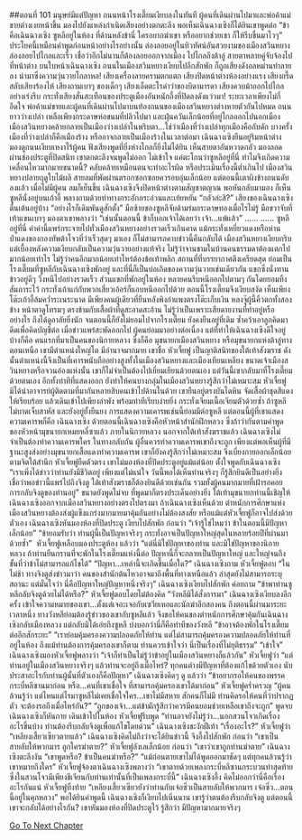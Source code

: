 ##ตอนที่ 101 มนุษย์มีแต่ปัญหา
ถนนหน้าโรงเตี๊ยมเงียบลงในทันที ผู้คนที่เดินผ่านไปมาและพ่อค้าแม่ขายต่างเงยหน้าขึ้น มองไปยังแหล่งกำเนิดเสียงอย่างตกตะลึง พอเห็นเฉินฉางเซิงก็ได้ยินเขาพูดต่อ
“ข้าคือเฉินฉางเซิง ซูหลีอยู่ในห้อง ที่ด้านหลังข้านี่ ใครอยากฆ่าเขา หรืออยากช่วยเขา ก็ให้รีบขึ้นมาไวๆ”
ประโยคนี้เหมือนคำพูดก่อนหน้าอย่างไรอย่างนั้น ล่องลอยอยู่ในทิวทัศน์อันสวยงามของเมืองสวินหยาง ล่องลอยไปไกลและเร็ว เชื่อว่าอีกไม่นานก็ต้องลอยออกจากเมือง ไปไกลถึงต้าลู่
สายตาหลายคู่จับจ้องไปที่หน้าต่าง บนใบหน้าเฉินฉางเซิง ถนนในเมืองสวินหยางเงียบไปอีกสักพัก ก็ถูกเสียงดังอลหม่านทำลายลง นำมาซึ่งความวุ่นวายโกลาหล!
เสียงเครื่องลายครามตกแตก เสียงปิดหน้าต่างห้องอย่างแรง เสียงกรี๊ดสลับเสียงร้องไห้ เสียงถามเบาๆ ของเด็กๆ เสียงเอ็ดตะโรด่าว่าของบิดามารดา เสียงควบม้าออกไปไกลอย่างเร่งรีบ กระทั่งเสียงสั่นสะเทือนของประตูเมืองอันหนักอึ้งที่ปิดลงดังแว่วมา!
ระยะเวลาเพียงไม่กี่อึดใจ พ่อค้าแม่ขายและผู้คนที่เดินผ่านไปมาบนท้องถนนของเมืองสวินหยางต่างหายตัวกันไปหมด ถนนยาวว่างเปล่า เหลือเพียงกระดาษห่อขนมที่ปลิวไปมา และฝุ่นควันเล็กน้อยที่อยู่ไกลออกไปนอกเมือง เมืองสวินหยางคล้ายกลายเป็นเมืองว่างเปล่าในพริบตา...ใช่ว่าเมืองที่ว่างเปล่าทุกเมืองคือกับดัก บางครั้งเมืองที่ว่างเปล่าก็คือเมืองร้าง หรืออาจกลายเป็นเมืองร้างในเวลาต่อมา
เฉินฉางเซิงยืนอยู่ริมหน้าต่าง มองดูถนนเงียบเหงาไร้ผู้คน ฟังเสียงพูดที่ยิ่งห่างไกลก็ยิ่งไม่ได้ยิน เห็นสายตาอันหวาดกลัว มองลอดผ่านช่องประตูที่ปิดสนิท เขาตกตะลึงจนพูดไม่ออก ไม่เข้าใจ แค่ตะโกนว่าซูหลีอยู่ที่นี่ ทำไมจึงเกิดความเคลื่อนไหวมากมายขนาดนี้? คลับคล้ายเหมือนตนจะทำอะไรผิด หรือประเมินเรื่องนี้ต่ำเกินไป
เมืองสวินหยางปลายฤดูใบไม้ผลิ สายลมที่พัดผ่านตรอกซอกซอยควรอบอุ่นเล็กน้อย แต่ตอนนี้เตาผิงข้างถนนดับลงแล้ว เมื่อไม่มีผู้คน ลมก็เย็นขึ้น เฉินฉางเซิงจึงปิดหน้าต่างตามสัญชาตญาณ พอหันกลับมามอง ก็เห็นซูหลีนั่งอยู่บนเก้าอี้ พลางถามด้วยท่าทางกระอักกระอ่วนและเย้ยหยัน “กลัวล่ะสิ?”
เสียงของเฉินฉางเซิงตื่นเต้นอยู่บ้าง “อย่างไรก็เดิมพันดูสักตั้ง”
มือซ้ายของซูหลีจับด้ามร่มกระดาษทองเมื่อไรไม่รู้ มือขวาจับที่เท้าแขนเบาๆ มองตาเขาพลางว่า “เช่นนั้นตอนนี้ ข้าก็บอกเจ้าได้เลยว่า เจ้า...แพ้แล้ว”
......
......
ซูหลีอยู่ที่นี่ คำคำนี้แพร่กระจายไปทั่วเมืองสวินหยางอย่างรวดเร็วเกินคาด แม้กระทั่งเหยี่ยวแดงหรือห่านป่าแดงของกองทัพต้าโจวที่ว่าเร็วสุดๆ มาเอง ก็ไม่สามารถคาบข่าวนี้คืนกลับได้ เมืองสวินหยางเงียบกริบ แต่เบื้องหลังความเงียบกลับเป็นความวุ่นวายอย่างแท้จริง ไม่รู้ว่าจานชามในบ้านคนธรรมดาต้องแตกไปมากน้อยเท่าไร ไม่รู้ว่าคนอีกมากน้อยเท่าไหร่ต้องข้อเท้าพลิก
สถานที่ที่บรรยากาศตึงเครียดสุด ย่อมเป็นโรงเตี๊ยมที่ซูหลีกับเฉินฉางเซิงพักอยู่ และที่นี่ก็เป็นบ่อเกิดของความวุ่นวายเช่นเดียวกัน แขกซึ่งนั่งทานข้าวอยู่ดีๆ วิ่งหนีไปอย่างรวดเร็ว ส่วนแขกที่พักอยู่ในห้อง หลายคนรีบหนีออกไปตามๆ กันโดยยอมทิ้งสัมภาระไว้ กระทั่งเถ้าแก่กับพวกเสี่ยวเอ้อร์ก็แอบหนีออกไปด้วย
ตอนนี้โรงเตี๊ยมจึงเงียบสงัด เห็นเพียงโต๊ะเก้าอี้ล้มคว่ำระเนระนาด มีเพียงคนผู้เดียวที่ยืนหลังพิงกำแพงตรงโต๊ะเก็บเงิน หลงจู๊ผู้นี้คิ้วตกทั้งสองข้าง หน้าตาดูโทรมๆ ตรงข้ามกับเสื้อผ้าที่ดูสะอาดสะอ้าน ไม่รู้ว่าเป็นเพราะเสียดายงานที่ทำอยู่หรืออย่างไร ถึงได้ดูอาลัยยิ่งนัก จนตอนนี้ก็ยังไม่ยอมไปจากโรงเตี๊ยม ยังคงยืนอยู่ที่เดิม ซ้ำคว้าเอาลูกคิดมาดีดเพื่อคิดบัญชีต่อ
เมื่อข่าวแพร่สะพัดออกไป ผู้คนย่อมมาอย่างต่อเนื่อง แต่ที่ทำให้เฉินฉางเซิงดีใจอยู่บ้างก็คือ คนแรกที่มาเป็นคนของนิกายหลวง ซึ่งก็คือ มุขนายกเมืองสวินหยาง หรือมุขนายกแห่งต้าลู่ทางตอนเหนือ เขามีตำแหน่งใหญ่โต มีอำนาจมากมาย เขาชื่อ หัวเจี้ยฟู เป็นญาติสนิทของใต้เท้าสังฆราช ดังนั้นตำแหน่งนี้จึงเป็นที่เคารพนับถืออย่างสูงทั้งในเมืองสวินหยางและเมืองเทียนเหลียง ขนาดเจ้าเมืองสวินหยางหรือจวนอ๋องแห่งนั้น เขาก็ไม่จำเป็นต้องไปเยี่ยมเยียนด้วยตนเอง แต่วันนี้เขากลับมาที่โรงเตี๊ยมด้วยตนเอง อีกทั้งท่าทีที่แสดงออก ยังทำให้คนบางกลุ่มในเมืองสวินหยางรู้สึกว่าไม่เหมาะสม
หัวเจี้ยฟูมิได้นำอาจารย์ผู้ติดตามที่มากันหลายสิบคนเข้าไปด้านในด้วย เขายืนอยู่ตรงบันไดหิน จัดเสื้อผ้าชุดสีแดงให้เรียบร้อย แล้วเดินเข้าไปเพียงลำพัง พร้อมท่าทีเรียบง่ายยิ่ง กระทั่งเจียมเนื้อเจียมตัวด้วยซ้ำ ถ้าซูหลีไม่บาดเจ็บสาหัส และยังอยู่ยั้งยืนยง การแสดงความเคารพเช่นนี้ย่อมมีต่อซูหลี แต่ตอนนี้ผู้ที่เขาแสดงความเคารพก็คือ เฉินฉางเซิง
ด้วยตอนนี้เฉินฉางเซิงคือหัวหน้าสำนักฝึกหลวง ซึ่งถ้าว่ากันตามคำพูดของหัวหน้ามุขนายกเหมยหลี่ซาแล้ว ภายในนิกายหลวง นอกจากใต้เท้าสังฆราชแล้ว เฉินฉางเซิงไม่จำเป็นต้องทำความเคารพใคร ในทางกลับกัน ผู้อื่นควรทำความเคารพเขาถึงจะถูก เพียงแต่พอเห็นผู้ที่มีฐานะสูงส่งอย่างมุขนายกเสื้อแดงทำความเคารพ เขาก็ยังคงรู้สึกว่าไม่เหมาะสม จึงเบี่ยงกายออกเล็กน้อยตามจิตใต้สำนึก
หัวเจี้ยฟูยืดตัวตรง เขาไม่มองห้องที่ปิดประตูอยู่แม้แต่น้อย ตั้งใจพูดกับเฉินฉางเซิง
“เราเพิ่งได้ข่าวว่าท่านยังมีชีวิตอยู่ เพียงแต่ไม่แน่ใจ วันนี้พอได้เห็นท่านจริงๆ ก็รู้สึกยินดีเป็นอย่างยิ่ง เชื่อว่าพอข่าวนี้แพร่ไปถึงจิงตู ใต้เท้าสังฆราชก็ต้องยินดีด้วยเช่นกัน รวมทั้งผู้คนมากมายที่เฝ้ารอคอยการกลับจิงตูของท่านอยู่”
ขนาดยังพูดไม่จบ ที่พูดมาก็ตรงประเด็นอย่างยิ่ง ใต้เท้ามุขนายกท่านนี้เชิญให้เฉินฉางเซิงออกจากเมืองสวินหยางอย่างตรงไปตรงมา ถ้าเฉินฉางเซิงเห็นด้วย ตำหนักการศึกษาแห่งเมืองสวินหยางต้องส่งผู้แข็งแกร่งมากมายมาคุ้มกันอย่างไม่ต้องสงสัย หรือแม้แต่หัวเจี้ยฟูก็อาจไปส่งด้วยตัวเอง
เฉินฉางเซิงหันมองห้องที่ปิดประตู เงียบไปสักพัก ก่อนว่า “เจ้ารู้ใช่ไหมว่า ข้าในตอนนี้มีปัญหาเล็กน้อย”
“ข้ายอมรับว่า ท่านผู้นี้เป็นปัญหาจริงๆ กระทั่งอาจเป็นปัญหาใหญ่สุดในหลายร้อยปีที่ผ่านมาด้วยซ้ำ”  หัวเจี้ยฟูเหลือบมองประตูห้อง แล้วว่า “แต่นี่มิใช่ปัญหาของท่าน และมิใช่ปัญหาของนิกายหลวง ถ้าท่านยืนกรานที่จะพักในโรงเตี๊ยมแห่งนี้ต่อ ปัญหานี้ก็จะกลายเป็นปัญหาใหญ่ และใหญ่จนถึงขั้นที่ว่าข้าไม่สามารถแก้ไขได้”
“ปัญหา...เหล่านี้จะเกิดขึ้นเมื่อใด?” เฉินฉางเซิงถาม
หัวเจี้ยฟูตอบ “ในไม่ช้า ทางจิงตูส่งข่าวมาว่า คนของสำนักต้นไหวอาจมาถึงพื้นที่ทางเหนือแล้ว ล่าสุดยังไม่สามารถระบุสถานะ แต่มั่นใจว่า นี่คือปัญหาใหญ่ปัญหาหนึ่งจริงๆ”
เฉินฉางเซิงเงียบไปสักพัก ค่อยถาม “ข้าพาท่านซูหลีกลับจิงตูด้วยไม่ได้หรือ?”
หัวเจี้ยฟูตอบโดยไม่ต้องคิด “วังหลีมิได้สั่งการมา”
เฉินฉางเซิงเงียบลงอีกครั้ง เข้าใจความหมายของเขา...ตั้งแต่เจอะเจอกับเซวียเหอและนักฆ่าอีกสองคน ถึงตอนนี้ผ่านมาระยะเวลาหนึ่ง ทางวังหลีย่อมต้องรู้ข่าวของเขากับซูหลีแล้ว จึงขอให้คนของตำหนักการศึกษาคุ้มกันเฉินฉางเซิงกลับเมืองหลวง แต่กลับมิได้เอ่ยถึงซูหลี บ่งบอกว่านี่ก็คือท่าทีของวังหลี
“ข้าอาจต้องพักในโรงเตี๊ยมต่ออีกสักระยะ”
“เราย่อมคุ้มครองความปลอดภัยให้ท่าน แต่ไม่สามารถคุ้มครองความปลอดภัยให้ท่านที่อยู่ในห้อง ถึงแม้ท่านต้องการคุ้มครองเขาก็ตาม ท่านควรเข้าใจว่า นี่เป็นเรื่องที่ไม่ยุติธรรม”
“เข้าใจ”
เฉินฉางเซิงมองหัวเจี้ยฟูพลางว่า “เจ้าก็ทำเป็นไม่รู้ว่าข้าอยู่ในเมืองสวินหยางก็แล้วกัน”
หัวเจี้ยฟูว่า “แต่ท่านอยู่ในเมืองสวินหยางจริงๆ แล้วท่านจะอยู่ถึงเมื่อไหร่? ทุกคนต่างมีปัญหาที่ต้องแก้ไขด้วยตัวเอง นับประสาอะไรกับท่านผู้นั้นที่ตัวเองก็คือปัญหา”
เฉินฉางเซิงคิดๆ ดู แล้วว่า “ข้าอยากรอให้คนของพรรคกระบี่หลีซานมาก่อน หรือ...คนที่เขาเชื่อใจ ที่สามารถคุ้มครองเขาได้มาก่อน”
หัวเจี้ยฟูคร่ำครวญ “ผู้คนล้วนรู้ว่า แต่ไหนแต่ไรมาซูหลีไม่เคยเชื่อใจใคร...เขาไม่มีสหาย สักคนก็ไม่มี ท่านคิดรอให้คนที่ว่าปรากฏตัว จะต้องรอถึงเมื่อไหร่กัน?”
“ถูกของเจ้า...แต่ข้ามักรู้สึกว่าควรมีคนยอมช่วยเหลือเขาถึงจะถูก”
พูดจบ เฉินฉางเซิงก็หันกาย เดินเข้าไปในห้อง
หัวเจี้ยฟูรีบพูด “ท่านอาจยังไม่รู้ว่า...นอกสวนโจวเกิดเรื่องอะไรขึ้นบ้าง ท่านต้องรีบกลับจิงตูเพื่อแก้ไขโดยด่วน”
เฉินฉางเซิงชะงักฝีเท้า “เรื่องอะไร?”
หัวเจี้ยฟูว่า “เหลียงเสี้ยวเซียวตายแล้ว”
เฉินฉางเซิงคิดไม่ถึงว่าจะได้ยินข่าวนี้ จึงอึ้งไปสักพัก ก่อนว่า “เขาเป็นสายลับให้พวกมาร ถูกใครฆ่าตาย?”
หัวเจี้ยฟูลังเลเล็กน้อย ก่อนว่า “เขาว่าเขาถูกท่านฆ่าตาย”
เฉินฉางเซิงตะลึงงัน “เขาพูดหรือ? ข้าเป็นคนฆ่าหรือ?”
“แม้ก่อนตายเขาไม่ได้พูดออกมาชัดๆ แต่ทุกคนล้วนรู้ว่าเขาหมายถึงใคร”
หัวเจี้ยฟูจ้องตาเฉินฉางเซิงพลางว่า “เขาตายด้วยเพลงกระบี่หลีซานกระบวนท่าสุดท้าย ซึ่งในสวนโจวมีเพียงชีเจียนกับท่านเท่านั้นที่เป็นเพลงกระบี่นี้”
เฉินฉางเซิงอึ้ง คิดไม่ออกว่านี่คือเรื่องอะไรกันแน่
หัวเจี้ยฟูทิ้งท้าย “เหลียงเสี้ยวเซียวยังว่าท่านกับเจ๋อซิ่วเป็นสายลับให้พวกมาร เจ๋อซิ่ว...ตอนนี้อยู่ในคุกหลวง”
พอได้ยินคำพูดนี้ เฉินฉางเซิงก็เงียบไปเนิ่นนาน เขารู้ว่าตนต้องรีบกลับจิงตู แต่ตอนนี้เขาจะกลับได้อย่างไรกัน? เขาหันมองห้องที่ปิดประตูไว้ รู้สึกว่า มีปัญหามากมายจริงๆ


[Go To Next Chapter]( ./388.md)